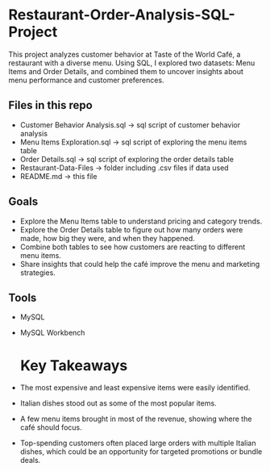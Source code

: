 # Restaurant-Order-Analysis-SQL-Project
This project analyzes customer behavior at Taste of the World Café, a restaurant with a diverse menu. Using SQL, I explored two datasets: Menu Items and Order Details, and combined them to uncover insights about menu performance and customer preferences.

## Files in this repo
- Customer Behavior Analysis.sql → sql script of customer behavior analysis
- Menu Items Exploration.sql → sql script of exploring the menu items table
- Order Details.sql → sql script of exploring the order details table
- Restaurant-Data-Files → folder including .csv files if data used
- README.md → this file

## Goals
- Explore the Menu Items table to understand pricing and category trends.
- Explore the Order Details table to figure out how many orders were made, how big they were, and when they happened.
- Combine both tables to see how customers are reacting to different menu items.
- Share insights that could help the café improve the menu and marketing strategies.

## Tools
- MySQL
- MySQL Workbench

  # Key Takeaways
- The most expensive and least expensive items were easily identified.
- Italian dishes stood out as some of the most popular items.
- A few menu items brought in most of the revenue, showing where the café should focus.
- Top-spending customers often placed large orders with multiple Italian dishes, which could be an opportunity for targeted promotions or bundle deals.


